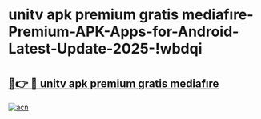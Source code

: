 # unitv apk premium gratis mediafıre-Premium-APK-Apps-for-Android-Latest-Update-2025-!wbdqi

# <h2><a href="https://googleone.com">🔗👉 🔴 unitv apk premium gratis mediafıre</a></h2>

[![acn](https://github.com/user-attachments/assets/0f9c940e-d8b0-45ae-aac7-cd30a18b3e1c)](https://googleone.com)

